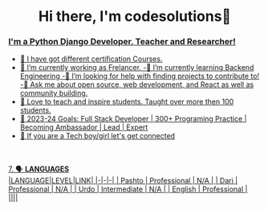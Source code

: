 





<div align="center">
    <h1> Hi there, I'm codesolutions👋<a href="#"></h1>
  </div>
	


### I'm a Python Django Developer, Teacher and Researcher!
- 🔭 I have got different certification Courses.
- 🔭 I’m currently working as Frelancer.
-🌱 I’m currently learning Backend Engineering
-🤝 I’m looking for help with finding projects to contribute to!
-💬 Ask me about open source, web development, and React as well as community building.
- 📢 Love to teach and inspire students. Taught over more then 100 students.
- 🥅 2023-24 Goals: Full Stack Developer | 300+ Programing Practice | Becoming Ambassador | Lead | Expert
- 💎 If you are a Tech boy/girl let's get connected  

	
	
	

<br><br>7.  🗣️ **LANGUAGES**<br>
|LANGUAGE|LEVEL|LINK|
|-|-|-|
| Pashto | Professional | N/A |
| Dari | Professional | N/A |
| Urdo | Intermediate | N/A |
| English | Professional |	
||||
